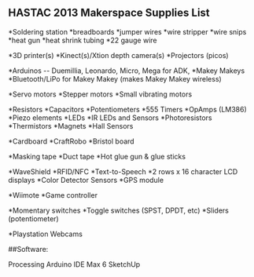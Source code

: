 ## HASTAC 2013 Makerspace Supplies List

*Soldering station
*breadboards
*jumper wires
*wire stripper
*wire snips
*heat gun
*heat shrink tubing
*22 gauge wire

*3D printer(s)
*Kinect(s)/Xtion depth camera(s)
*Projectors (picos) 

*Arduinos -- Duemillia, Leonardo, Micro, Mega for ADK, 
*Makey Makeys
*Bluetooth/LiPo for Makey Makey (makes Makey Makey wireless)

*Servo motors
*Stepper motors
*Small vibrating motors

*Resistors
*Capacitors
*Potentiometers
*555 Timers
*OpAmps (LM386)
*Piezo elements
*LEDs
*IR LEDs and Sensors
*Photoresistors
*Thermistors
*Magnets
*Hall Sensors

*Cardboard
*CraftRobo
*Bristol board

*Masking tape
*Duct tape
*Hot glue gun & glue sticks

*WaveShield
*RFID/NFC
*Text-to-Speech
*2 rows x 16 character LCD displays
*Color Detector Sensors
*GPS module

*Wiimote
*Game controller

*Momentary switches
*Toggle switches (SPST, DPDT, etc)
*Sliders (potentiometer)

*Playstation Webcams

##Software:

Processing
Arduino IDE
Max 6
SketchUp



